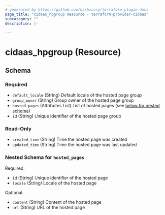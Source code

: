 ```yaml
---
# generated by https://github.com/hashicorp/terraform-plugin-docs
page_title: "cidaas_hpgroup Resource - terraform-provider-cidaas"
subcategory: ""
description: |-
  
---
```


# cidaas_hpgroup (Resource)





<!-- schema generated by tfplugindocs -->
## Schema

### Required

- `default_locale` (String) Default locale of the hosted page group
- `group_owner` (String) Group owner of the hosted page group
- `hosted_pages` (Attributes List) List of hosted pages (see [below for nested schema](#nestedatt--hosted_pages))
- `id` (String) Unique identifier of the hosted page group

### Read-Only

- `created_time` (String) Time the hosted page was created
- `updated_time` (String) Time the hosted page was last updated

<a id="nestedatt--hosted_pages"></a>
### Nested Schema for `hosted_pages`

Required:

- `id` (String) Unique identifier of the hosted page
- `locale` (String) Locale of the hosted page

Optional:

- `content` (String) Content of the hosted page
- `url` (String) URL of the hosted page
